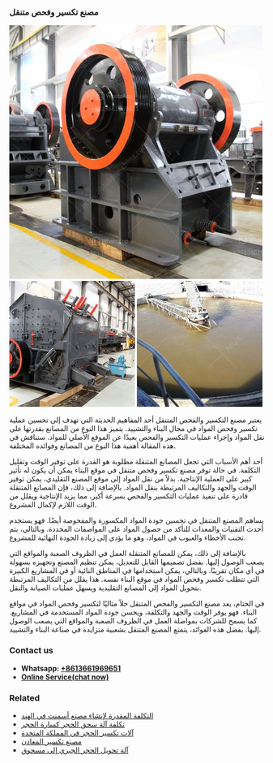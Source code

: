 <h3>مصنع تكسير وفحص متنقل</h3><img src='1701853584.jpg' alt=''><p>يعتبر مصنع التكسير والفحص المتنقل أحد المفاهيم الحديثة التي تهدف إلى تحسين عملية تكسير وفحص المواد في مجال البناء والتشييد. يتميز هذا النوع من المصانع بقدرتها على نقل المواد وإجراء عمليات التكسير والفحص بعيدًا عن الموقع الأصلي للمواد. سنناقش في هذه المقالة أهمية هذا النوع من المصانع وفوائده المختلفة.</p><p>أحد أهم الأسباب التي تجعل المصانع المتنقلة مطلوبة هو القدرة على توفير الوقت وتقليل التكلفة. في حالة توفر مصنع تكسير وفحص متنقل في موقع البناء يمكن أن يكون له تأثير كبير على العملية الإنتاجية. بدلاً من نقل المواد إلى موقع المصنع التقليدي، يمكن توفير الوقت والجهد والتكاليف المرتبطة بنقل المواد. بالإضافة إلى ذلك، فإن المصانع المتنقلة قادرة على تنفيذ عمليات التكسير والفحص بسرعة أكبر، مما يزيد الإنتاجية ويقلل من الوقت اللازم لإكمال المشروع.</p><p>يساهم المصنع المتنقل في تحسين جودة المواد المكسورة والمفحوصة أيضًا. فهو يستخدم أحدث التقنيات والمعدات للتأكد من حصول المواد على المواصفات المحددة. وبالتالي، يتم تجنب الأخطاء والعيوب في المواد، وهو ما يؤدي إلى زيادة الجودة النهائية للمشروع.</p><p>بالإضافة إلى ذلك، يمكن للمصانع المتنقلة العمل في الظروف الصعبة والمواقع التي يصعب الوصول إليها. بفضل تصميمها القابل للتعديل، يمكن تنظيم المصنع وتجهيزه بسهولة في أي مكان تقريبًا. وبالتالي، يمكن استخدامها في المناطق النائية أو في المشاريع الكبيرة التي تتطلب تكسير وفحص المواد في موقع البناء نفسه. هذا يقلل من التكاليف المرتبطة بتحويل المواد إلى المصانع التقليدية ويسهل عمليات الصيانة والنقل.</p><p>في الختام، يعد مصنع التكسير والفحص المتنقل حلاً مثاليًا لتكسير وفحص المواد في مواقع البناء. فهو يوفر الوقت والجهد والتكلفة، ويحسن جودة المواد المستخدمة في المشاريع. كما يسمح للشركات بمواصلة العمل في الظروف الصعبة والمواقع التي يصعب الوصول إليها. بفضل هذه الفوائد، يتمتع المصنع المتنقل بشعبية متزايدة في صناعة البناء والتشييد.</p><h3>Contact us</h3><ul><li><strong>Whatsapp:&nbsp;<a href="https://wa.me/8613661969651">+8613661969651</a></strong></li><li><a href="https://swt.shibang-china.com/?git&amp;zhl&amp;مصنع تكسير وفحص متنقل"><strong>Online Service(chat now)</strong></a></li></ul><h3>Related</h3><ul><li><a href='التكلفة المقدرة لإنشاء مصنع أسمنت في الهند.md'>التكلفة المقدرة لإنشاء مصنع أسمنت في الهند</a></li><li><a href='تكلفة آلة سحق الحجر كسارة الحجر.md'>تكلفة آلة سحق الحجر كسارة الحجر</a></li><li><a href='آلات تكسير الحجر في المملكة المتحدة.md'>آلات تكسير الحجر في المملكة المتحدة</a></li><li><a href='مصنع تكسير المعادن.md'>مصنع تكسير المعادن</a></li><li><a href='آلة تحويل الحجر الجيري إلى مسحوق.md'>آلة تحويل الحجر الجيري إلى مسحوق</a></li></ul>